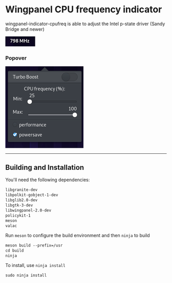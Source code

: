 # Wingpanel CPU frequency indicator
wingpanel-indicator-cpufreq is able to adjust the Intel p-state driver (Sandy Bridge and newer)

![Screenshot](data/screenshot1.png)  

### Popover
![Screenshot](data/screenshot2.png)  

---

## Building and Installation

You'll need the following dependencies:

    libgranite-dev
    libpolkit-gobject-1-dev
    libglib2.0-dev
    libgtk-3-dev
    libwingpanel-2.0-dev
    policykit-1
    meson
    valac

Run `meson` to configure the build environment and then `ninja` to build

    meson build --prefix=/usr
    cd build
    ninja

To install, use `ninja install`

    sudo ninja install
